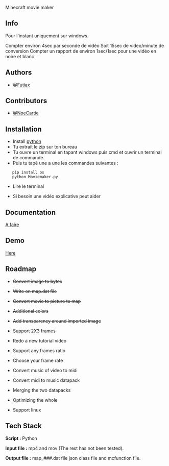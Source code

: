 Minecraft movie maker

## Info

Pour l'instant uniquement sur windows.

Compter environ 4sec par seconde de vidéo
Soit 15sec de video/minute de conversion
Compter un rapport de environ 1sec/1sec pour une vidéo en noire et blanc

## Authors

- [@Futiax](https://github.com/Futiax)


## Contributors

- [@NoeCartie](https://github.com/NoeCartier)


## Installation

- Install [python](https://www.python.org/ftp/python/3.12.0/python-3.12.0-amd64.exe)
- Tu extrait le zip sur ton bureau
- Tu ouvre un terminal en tapant windows puis cmd et ouvrir un terminal de commande.
- Puis tu tapé une a une les commandes suivantes :

```cd Desktop
   pip install os
   python Moviemaker.py
```
- Lire le terminal

- Si besoin une vidéo explicative peut aider

## Documentation

[A faire](https://youtu.be/dQw4w9WgXcQ?si=DbouwqCV9CGxgLdx&t=1)




## Demo

[Here](https://youtu.be/r6pZk5o3trk?si=1eVRPi8P7d00KFTM)



## Roadmap

- ~~Convert image to bytes~~

- ~~Write on map.dat file~~

- ~~Convert movie to picture to map~~

- ~~Additional colors~~

- ~~Add transparency around imported image~~

- Support 2X3 frames

- Redo a new tutorial video

- Support any frames ratio

- Choose your frame rate

- Convert music of video to midi

- Convert midi to music datapack

- Merging the two datapacks

- Optimizing the whole

- Support linux

## Tech Stack

**Script :** Python

**Input file :** mp4 and mov (The rest has not been tested).

**Output file :** map_###.dat file json class file and mcfunction file.
